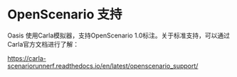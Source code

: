 # OpenScenario 支持

Oasis 使用Carla模拟器，支持OpenScenario 1.0标注。关于标准支持，可以通过Carla官方文档进行了解：

https://carla-scenariorunnerf.readthedocs.io/en/latest/openscenario_support/
